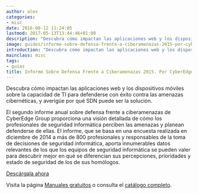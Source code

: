 ```yaml
---
author: alex
categories:
- misc
date: 2016-08-12 11:24:05
lastmod: 2017-05-13T13:44:46+01:00
description: "Descubra cómo impactan las aplicaciones web y los dispositivos móviles  sobre la capacidad de TI para defenderse con éxito contra las amenazas cibernéticas,  y averig\xFCe por qué SDN puede ser la solución."
image: guides/informe-sobre-defensa-frente-a-ciberamenazas-2015-por-cyberedge-group-full.jpg
introduction: "Descubra cómo impactan las aplicaciones web y los dispositivos móviles  sobre la capacidad de TI para defenderse con éxito contra las amenazas cibernéticas,  y averig\xFCe por qué SDN puede ser la solución."
mainclass: misc
tags:
- guias
title: Informe Sobre Defensa Frente a Ciberamenazas 2015. Por CyberEdge Group
---
```


<figure>
    <amp-img sizes="(min-width: 800px) 800px, 100vw" on="tap:lightbox1" role="button" tabindex="0" layout="responsive" src="/img/guides/informe-sobre-defensa-frente-a-ciberamenazas-2015-por-cyberedge-group-centered.jpg" alt="Informe Sobre Defensa Frente a Ciberamenazas 2015. Por CyberEdge Group" title="Informe Sobre Defensa Frente a Ciberamenazas 2015. Por CyberEdge Group" width="800" height="420">
   </amp-img>
</figure>

Descubra cómo impactan las aplicaciones web y los dispositivos móviles sobre la capacidad de TI para defenderse con éxito contra las amenazas cibernéticas, y averigüe por qué SDN puede ser la solución.

<!--more--><!--ad-->

El segundo informe anual sobre defensa frente a ciberamenazas de CyberEdge Group proporciona una visión detallada de cómo los profesionales de seguridad informática perciben las amenazas y planean defenderse de ellas. El informe, que se basa en una encuesta realizada en diciembre de 2014 a más de 800 profesionales y responsables de la toma de decisiones de seguridad informática, aporta innumerables datos relevantes de los que los equipos de seguridad informática se pueden valer para descubrir mejor en qué se diferencian sus percepciones, prioridades y estado de seguridad de los de sus homólogos.

<div class="button-post">
  <a href="http://bashyc-blogspot.tradepub.com/c/pubRD.mpl?sr=oc&_t=oc:&qf=w_ct237" target="_blank">Descárgala ahora</a>
</div>

Visita la página [Manuales gratuitos][1] o consulta el [catálogo completo][2].

[1]: https://elbauldelprogramador.com/manuales-gratuitos/
[2]: http://elbauldelprogramador.tradepub.com/category/information-technology/1207/ "Catálogo completo de Guías gratuítas "
